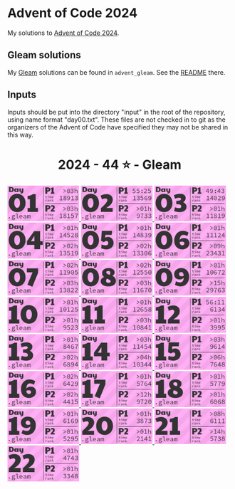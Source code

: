 # Advent of Code 2024

My solutions to [Advent of Code 2024](https://adventofcode/2024).

## Gleam solutions
My [Gleam](https://gleam.run) solutions can be found in `advent_gleam`. See the [README](advent_gleam/README.md) there.

## Inputs
Inputs should be put into the directory "input" in the root of the repository, using
name format "day00.txt". These files are not checked in to git as the organizers of
the Advent of Code have specified they may not be shared in this way.

<!-- AOC TILES BEGIN -->
<h1 align="center">
  2024 - 44 ⭐ - Gleam
</h1>
<a href="advent_gleam/src/day01.gleam">
  <img src=".aoc_tiles/tiles/2024/01.png" width="161px">
</a>
<a href="advent_gleam/src/day02.gleam">
  <img src=".aoc_tiles/tiles/2024/02.png" width="161px">
</a>
<a href="advent_gleam/src/day03.gleam">
  <img src=".aoc_tiles/tiles/2024/03.png" width="161px">
</a>
<a href="advent_gleam/src/day04.gleam">
  <img src=".aoc_tiles/tiles/2024/04.png" width="161px">
</a>
<a href="advent_gleam/src/day05.gleam">
  <img src=".aoc_tiles/tiles/2024/05.png" width="161px">
</a>
<a href="advent_gleam/src/day06.gleam">
  <img src=".aoc_tiles/tiles/2024/06.png" width="161px">
</a>
<a href="advent_gleam/src/day07.gleam">
  <img src=".aoc_tiles/tiles/2024/07.png" width="161px">
</a>
<a href="advent_gleam/src/day08.gleam">
  <img src=".aoc_tiles/tiles/2024/08.png" width="161px">
</a>
<a href="advent_gleam/src/day09.gleam">
  <img src=".aoc_tiles/tiles/2024/09.png" width="161px">
</a>
<a href="advent_gleam/src/day10.gleam">
  <img src=".aoc_tiles/tiles/2024/10.png" width="161px">
</a>
<a href="advent_gleam/src/day11.gleam">
  <img src=".aoc_tiles/tiles/2024/11.png" width="161px">
</a>
<a href="advent_gleam/src/day12.gleam">
  <img src=".aoc_tiles/tiles/2024/12.png" width="161px">
</a>
<a href="advent_gleam/src/day13.gleam">
  <img src=".aoc_tiles/tiles/2024/13.png" width="161px">
</a>
<a href="advent_gleam/src/day14.gleam">
  <img src=".aoc_tiles/tiles/2024/14.png" width="161px">
</a>
<a href="advent_gleam/src/day15.gleam">
  <img src=".aoc_tiles/tiles/2024/15.png" width="161px">
</a>
<a href="advent_gleam/src/day16.gleam">
  <img src=".aoc_tiles/tiles/2024/16.png" width="161px">
</a>
<a href="advent_gleam/src/day17.gleam">
  <img src=".aoc_tiles/tiles/2024/17.png" width="161px">
</a>
<a href="advent_gleam/src/day18.gleam">
  <img src=".aoc_tiles/tiles/2024/18.png" width="161px">
</a>
<a href="advent_gleam/src/day19.gleam">
  <img src=".aoc_tiles/tiles/2024/19.png" width="161px">
</a>
<a href="advent_gleam/src/day20.gleam">
  <img src=".aoc_tiles/tiles/2024/20.png" width="161px">
</a>
<a href="advent_gleam/src/day21.gleam">
  <img src=".aoc_tiles/tiles/2024/21.png" width="161px">
</a>
<a href="advent_gleam/src/day22.gleam">
  <img src=".aoc_tiles/tiles/2024/22.png" width="161px">
</a>
<!-- AOC TILES END -->
